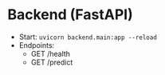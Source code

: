 # Backend (FastAPI)
- Start: `uvicorn backend.main:app --reload`
- Endpoints:
  - GET /health
  - GET /predict
